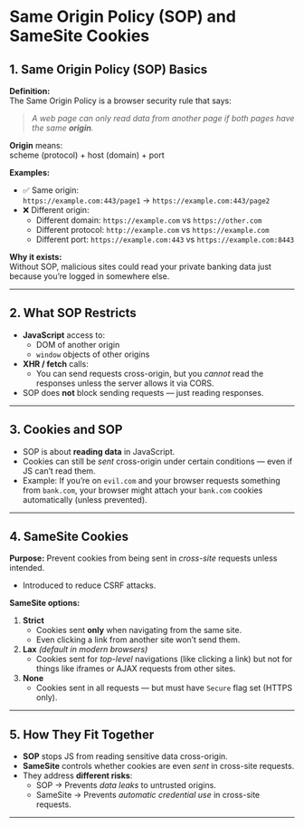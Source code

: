 # Same Origin Policy (SOP) and SameSite Cookies

## 1. Same Origin Policy (SOP) Basics
**Definition:**  
The Same Origin Policy is a browser security rule that says:  
> *A web page can only read data from another page if both pages have the same **origin**.*

**Origin** means:  
scheme (protocol) + host (domain) + port


**Examples:**
- ✅ Same origin:  
  `https://example.com:443/page1` → `https://example.com:443/page2`
- ❌ Different origin:  
  - Different domain: `https://example.com` vs `https://other.com`  
  - Different protocol: `http://example.com` vs `https://example.com`  
  - Different port: `https://example.com:443` vs `https://example.com:8443`

**Why it exists:**  
Without SOP, malicious sites could read your private banking data just because you’re logged in somewhere else.

---

## 2. What SOP Restricts
- **JavaScript** access to:
  - DOM of another origin
  - `window` objects of other origins
- **XHR / fetch** calls:
  - You can send requests cross-origin, but you *cannot* read the responses unless the server allows it via CORS.
- SOP does **not** block sending requests — just reading responses.

---

## 3. Cookies and SOP
- SOP is about **reading data** in JavaScript.
- Cookies can still be *sent* cross-origin under certain conditions — even if JS can’t read them.
- Example: If you’re on `evil.com` and your browser requests something from `bank.com`, your browser might attach your `bank.com` cookies automatically (unless prevented).

---

## 4. SameSite Cookies
**Purpose:** Prevent cookies from being sent in *cross-site* requests unless intended.  
- Introduced to reduce CSRF attacks.

**SameSite options:**
1. **Strict**  
   - Cookies sent **only** when navigating from the same site.  
   - Even clicking a link from another site won’t send them.
2. **Lax** *(default in modern browsers)*  
   - Cookies sent for *top-level* navigations (like clicking a link) but not for things like iframes or AJAX requests from other sites.
3. **None**  
   - Cookies sent in all requests — but must have `Secure` flag set (HTTPS only).

---

## 5. How They Fit Together
- **SOP** stops JS from reading sensitive data cross-origin.
- **SameSite** controls whether cookies are even *sent* in cross-site requests.
- They address **different risks**:
  - SOP → Prevents *data leaks* to untrusted origins.
  - SameSite → Prevents *automatic credential use* in cross-site requests.

---


